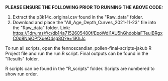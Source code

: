 **PLEASE ENSURE THE FOLLOWING PRIOR TO RUNNING THE ABOVE CODE:**

  1. Extract the p3k14c_original.csv found in the "Raw_data" folder.
  2. Download and place the "All_Age_Depth_Curves_2021-11-23" file into the "Raw_data" folder. Link: https://1drv.ms/f/c/db14a7152605480f/EpoWdI1AU5hGhdobiaFTeuIBRgxC0p8NajOPfXueO4sg8Q?e=1iKhJc

To run all scripts, open the fennoscandian_pollen-final-scripts-jakub R Project file and run the run.R script.
Final outputs can be found in the "Results" folder.

R scripts can be found in the "R_scripts" folder. Scripts are numbered to show run order.
